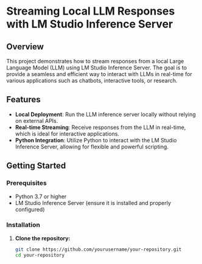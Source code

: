 # Streaming Local LLM Responses with LM Studio Inference Server

## Overview

This project demonstrates how to stream responses from a local Large Language Model (LLM) using LM Studio Inference Server. The goal is to provide a seamless and efficient way to interact with LLMs in real-time for various applications such as chatbots, interactive tools, or research.

## Features

- **Local Deployment**: Run the LLM inference server locally without relying on external APIs.
- **Real-time Streaming**: Receive responses from the LLM in real-time, which is ideal for interactive applications.
- **Python Integration**: Utilize Python to interact with the LM Studio Inference Server, allowing for flexible and powerful scripting.

## Getting Started

### Prerequisites

- Python 3.7 or higher
- LM Studio Inference Server (ensure it is installed and properly configured)

### Installation

1. **Clone the repository:**

   ```bash
   git clone https://github.com/yourusername/your-repository.git
   cd your-repository
